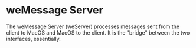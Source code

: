 # weMessage Server

The weMessage Server (weServer) processes messages sent from the client to MacOS and MacOS to the client. It is the "bridge" between the two interfaces, essentially.

